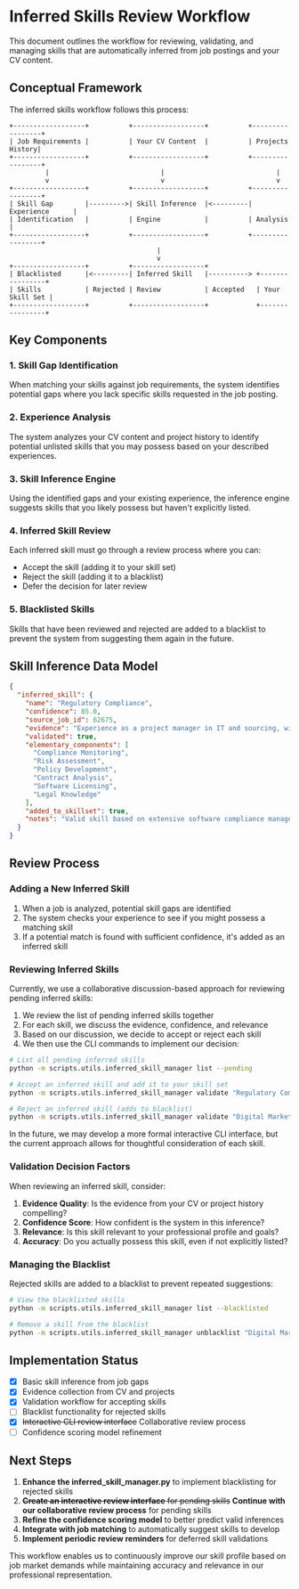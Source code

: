 # Inferred Skills Review Workflow

This document outlines the workflow for reviewing, validating, and managing skills that are automatically inferred from job postings and your CV content.

## Conceptual Framework

The inferred skills workflow follows this process:

```
+------------------+          +------------------+          +-----------------+
| Job Requirements |          | Your CV Content  |          | Projects History|
+------------------+          +------------------+          +-----------------+
         |                            |                            |
         v                            v                            v
+------------------+          +------------------+          +-----------------+
| Skill Gap        |--------->| Skill Inference  |<---------| Experience      |
| Identification   |          | Engine           |          | Analysis        |
+------------------+          +------------------+          +-----------------+
                                     |
                                     v
+------------------+          +------------------+
| Blacklisted      |<---------| Inferred Skill   |----------> +----------------+
| Skills           | Rejected | Review           | Accepted   | Your Skill Set |
+------------------+          +------------------+            +----------------+
```

## Key Components

### 1. Skill Gap Identification

When matching your skills against job requirements, the system identifies potential gaps where you lack specific skills requested in the job posting.

### 2. Experience Analysis

The system analyzes your CV content and project history to identify potential unlisted skills that you may possess based on your described experiences.

### 3. Skill Inference Engine

Using the identified gaps and your existing experience, the inference engine suggests skills that you likely possess but haven't explicitly listed.

### 4. Inferred Skill Review

Each inferred skill must go through a review process where you can:
- Accept the skill (adding it to your skill set)
- Reject the skill (adding it to a blacklist)
- Defer the decision for later review

### 5. Blacklisted Skills

Skills that have been reviewed and rejected are added to a blacklist to prevent the system from suggesting them again in the future.

## Skill Inference Data Model

```json
{
  "inferred_skill": {
    "name": "Regulatory Compliance",
    "confidence": 85.0,
    "source_job_id": 62675,
    "evidence": "Experience as a project manager in IT and sourcing, with cross-functional team management",
    "validated": true,
    "elementary_components": [
      "Compliance Monitoring",
      "Risk Assessment",
      "Policy Development",
      "Contract Analysis",
      "Software Licensing",
      "Legal Knowledge"
    ],
    "added_to_skillset": true,
    "notes": "Valid skill based on extensive software compliance management experience"
  }
}
```

## Review Process

### Adding a New Inferred Skill

1. When a job is analyzed, potential skill gaps are identified
2. The system checks your experience to see if you might possess a matching skill
3. If a potential match is found with sufficient confidence, it's added as an inferred skill

### Reviewing Inferred Skills

Currently, we use a collaborative discussion-based approach for reviewing pending inferred skills:

1. We review the list of pending inferred skills together
2. For each skill, we discuss the evidence, confidence, and relevance
3. Based on our discussion, we decide to accept or reject each skill
4. We then use the CLI commands to implement our decision:

```bash
# List all pending inferred skills
python -m scripts.utils.inferred_skill_manager list --pending

# Accept an inferred skill and add it to your skill set
python -m scripts.utils.inferred_skill_manager validate "Regulatory Compliance" --validate --add

# Reject an inferred skill (adds to blacklist)
python -m scripts.utils.inferred_skill_manager validate "Digital Marketing Knowledge" --reject
```

In the future, we may develop a more formal interactive CLI interface, but the current approach allows for thoughtful consideration of each skill.

### Validation Decision Factors

When reviewing an inferred skill, consider:

1. **Evidence Quality**: Is the evidence from your CV or project history compelling?
2. **Confidence Score**: How confident is the system in this inference?
3. **Relevance**: Is this skill relevant to your professional profile and goals?
4. **Accuracy**: Do you actually possess this skill, even if not explicitly listed?

### Managing the Blacklist

Rejected skills are added to a blacklist to prevent repeated suggestions:

```bash
# View the blacklisted skills
python -m scripts.utils.inferred_skill_manager list --blacklisted

# Remove a skill from the blacklist
python -m scripts.utils.inferred_skill_manager unblacklist "Digital Marketing Knowledge"
```

## Implementation Status

- [x] Basic skill inference from job gaps 
- [x] Evidence collection from CV and projects
- [x] Validation workflow for accepting skills
- [ ] Blacklist functionality for rejected skills
- [x] ~~Interactive CLI review interface~~ Collaborative review process
- [ ] Confidence scoring model refinement

## Next Steps

1. **Enhance the inferred_skill_manager.py** to implement blacklisting for rejected skills
2. ~~**Create an interactive review interface** for pending skills~~ **Continue with our collaborative review process** for pending skills
3. **Refine the confidence scoring model** to better predict valid inferences
4. **Integrate with job matching** to automatically suggest skills to develop
5. **Implement periodic review reminders** for deferred skill validations

This workflow enables us to continuously improve our skill profile based on job market demands while maintaining accuracy and relevance in our professional representation.
